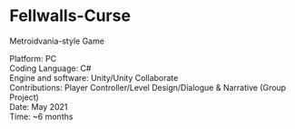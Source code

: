 # Fellwalls-Curse<br>
Metroidvania-style Game<br>

Platform: PC<br>
Coding Language: C#<br>
Engine and software: Unity/Unity Collaborate<br>
Contributions: Player Controller/Level Design/Dialogue & Narrative (Group Project)<br>
Date: May 2021<br>
Time: ~6 months<br>
